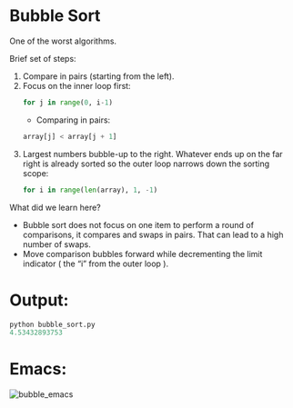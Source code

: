 # Bubble Sort

One of the worst algorithms.

Brief set of steps:
1. Compare in pairs (starting from the left).
2. Focus on the inner loop first:
   ```python
   for j in range(0, i-1)
   ```
   * Comparing in pairs: 
   ```python
   array[j] < array[j + 1]
   ```
3. Largest numbers bubble-up to the right. Whatever ends up on the far right is already sorted so the outer loop narrows down the sorting scope:
   ```python
   for i in range(len(array), 1, -1)
   ```

What did we learn here?
* Bubble sort does not focus on one item to perform a round of comparisons, it compares and swaps in pairs. That can lead to a high number of swaps.
* Move comparison bubbles forward while decrementing the limit indicator ( the “i” from the outer loop ).


# Output:

 ```python
 python bubble_sort.py 
 4.53432893753
 ```

# Emacs:
 ![bubble_emacs](bubble_sort.jpg)


